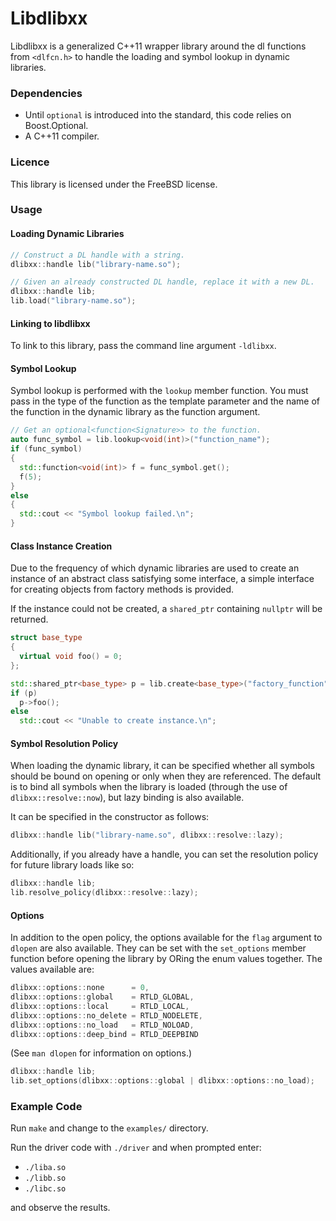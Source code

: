 # Libdlibxx

Libdlibxx is a generalized C++11 wrapper library around the dl
functions from `<dlfcn.h>` to handle the loading and symbol lookup in
dynamic libraries.

### Dependencies

- Until `optional` is introduced into the standard, this code relies on
  Boost.Optional.
- A C++11 compiler.

### Licence

This library is licensed under the FreeBSD license.

### Usage

#### Loading Dynamic Libraries

```cpp
// Construct a DL handle with a string.
dlibxx::handle lib("library-name.so");

// Given an already constructed DL handle, replace it with a new DL.
dlibxx::handle lib;
lib.load("library-name.so");
```

#### Linking to libdlibxx

To link to this library, pass the command line argument `-ldlibxx`.

#### Symbol Lookup

Symbol lookup is performed with the `lookup` member function. You must
pass in the type of the function as the template parameter and the name
of the function in the dynamic library as the function argument.

```cpp
// Get an optional<function<Signature>> to the function.
auto func_symbol = lib.lookup<void(int)>("function_name");
if (func_symbol)
{
  std::function<void(int)> f = func_symbol.get();
  f(5);
}
else
{
  std::cout << "Symbol lookup failed.\n";
}
```

#### Class Instance Creation

Due to the frequency of which dynamic libraries are used to create an
instance of an abstract class satisfying some interface, a simple interface
for creating objects from factory methods is provided.

If the instance could not be created, a `shared_ptr` containing
`nullptr` will be returned.

```cpp
struct base_type
{
  virtual void foo() = 0;
};

std::shared_ptr<base_type> p = lib.create<base_type>("factory_function");
if (p)
  p->foo();
else
  std::cout << "Unable to create instance.\n";
```

#### Symbol Resolution Policy

When loading the dynamic library, it can be specified whether all symbols
should be bound on opening or only when they are referenced. The
default is to bind all symbols when the library is loaded (through the
use of `dlibxx::resolve::now`), but lazy binding is also available.

It can be specified in the constructor as follows:

```cpp
dlibxx::handle lib("library-name.so", dlibxx::resolve::lazy);

```

Additionally, if you already have a handle, you can set the resolution
policy for future library loads like so:

```cpp
dlibxx::handle lib;
lib.resolve_policy(dlibxx::resolve::lazy);
```

#### Options

In addition to the open policy, the options available for the `flag`
argument to `dlopen` are also available. They can be set with the
`set_options` member function before opening the library by ORing the
enum values together. The values available are:

```cpp
dlibxx::options::none      = 0,
dlibxx::options::global    = RTLD_GLOBAL,
dlibxx::options::local     = RTLD_LOCAL,
dlibxx::options::no_delete = RTLD_NODELETE,
dlibxx::options::no_load   = RTLD_NOLOAD,
dlibxx::options::deep_bind = RTLD_DEEPBIND
```

(See `man dlopen` for information on options.)

```cpp
dlibxx::handle lib;
lib.set_options(dlibxx::options::global | dlibxx::options::no_load);
```

### Example Code

Run `make` and change to the `examples/` directory.

Run the driver code with `./driver` and when prompted enter:

- `./liba.so`
- `./libb.so`
- `./libc.so`

and observe the results.
